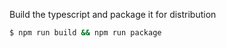 Build the typescript and package it for distribution

```bash
$ npm run build && npm run package
```
